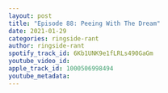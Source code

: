 ```yaml
---
layout: post
title: "Episode 88: Peeing With The Dream"
date: 2021-01-29
categories: ringside-rant
author: ringside-rant
spotify_track_id: 6Kb1UNK9e1fLRLs490GaGm
youtube_video_id: 
apple_track_id: 1000506998494
youtube_metadata: 
---
```

